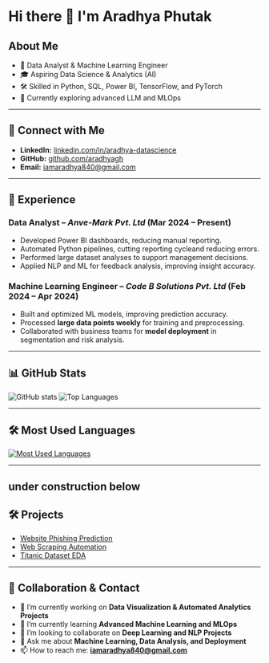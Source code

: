# Hi there 👋 I'm Aradhya Phutak

## About Me
- 🔭 Data Analyst & Machine Learning Engineer  
- 🎓 Aspiring Data Science & Analytics (AI)
- 🛠 Skilled in Python, SQL, Power BI, TensorFlow, and PyTorch  
- 🌱 Currently exploring advanced LLM and MLOps  

---

## 🔗 Connect with Me
- **LinkedIn:** [linkedin.com/in/aradhya-datascience](https://linkedin.com/in/aradhya-datascience)
- **GitHub:** [github.com/aradhyagh](https://github.com/aradhyagh)
- **Email:** iamaradhya840@gmail.com  

---

## 💼 Experience

### **Data Analyst** – *Anve-Mark Pvt. Ltd* (Mar 2024 – Present)
- Developed Power BI dashboards, reducing manual reporting.  
- Automated Python pipelines, cutting reporting cycleand reducing errors.  
- Performed large dataset analyses to support management decisions.  
- Applied NLP and ML for feedback analysis, improving insight accuracy.

### **Machine Learning Engineer** – *Code B Solutions Pvt. Ltd* (Feb 2024 – Apr 2024)
- Built and optimized ML models, improving prediction accuracy.  
- Processed **large data points weekly** for training and preprocessing.  
- Collaborated with business teams for **model deployment** in segmentation and risk analysis.

---

## 📊 GitHub Stats
![GitHub stats](https://github-readme-stats.vercel.app/api?username=aradhyagh&show_icons=true&theme=tokyonight)
![Top Languages](https://github-readme-stats.vercel.app/api/top-langs/?username=aradhyagh&layout=compact&theme=tokyonight)

---

## 🛠 Most Used Languages
[![Most Used Languages](https://github-readme-stats.vercel.app/api/top-langs/?username=aradhyagh&langs_count=8&layout=donut&theme=tokyonight)](https://github.com/anuraghazra/github-readme-stats)

---
## under construction below


## 🛠 Projects
- [Website Phishing Prediction](https://github.com/aradhyagh/website-phishing-prediction)
- [Web Scraping Automation](https://github.com/aradhyagh/web-scraping)
- [Titanic Dataset EDA](https://github.com/aradhyagh/titanic-eda)

---

## 🤝 Collaboration & Contact
- 🔭 I’m currently working on **Data Visualization & Automated Analytics Projects**  
- 🧠 I’m currently learning **Advanced Machine Learning and MLOps**  
- 🤝 I’m looking to collaborate on **Deep Learning and NLP Projects**  
- 💬 Ask me about **Machine Learning, Data Analysis, and Deployment**  
- 📫 How to reach me: **iamaradhya840@gmail.com**
